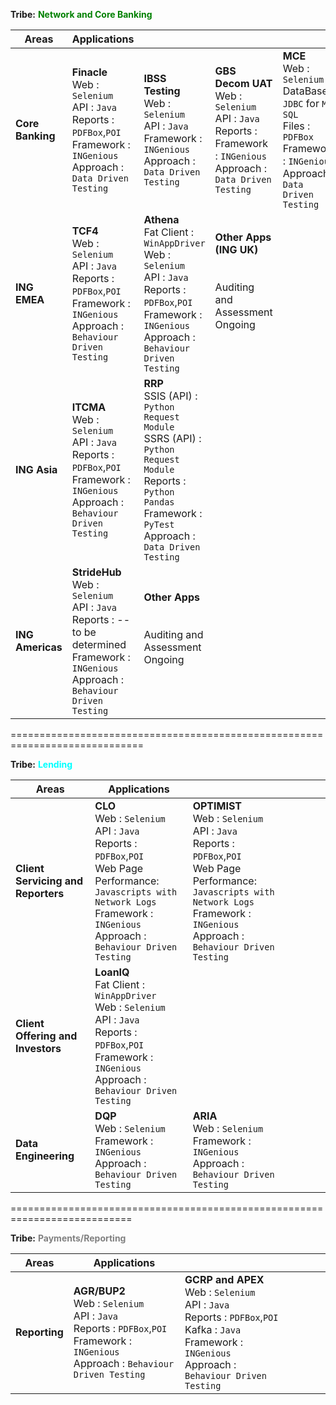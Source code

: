 **Tribe:**  <span style="color:Green">**Network and Core Banking**</span>

| **Areas**     | **Applications** |  |  |  |  |  |
| --------------| ---------------- |-------------- |-------------- |-------------- |-------------- |-------------- |
| **Core Banking**   | **Finacle** <br> Web : `Selenium` <br> API : `Java` <br> Reports : `PDFBox`,`POI` <br> Framework : `INGenious` <br> Approach : `Data Driven Testing` | **IBSS Testing** <br> Web : `Selenium` <br> API : `Java` <br> Framework : `INGenious` <br> Approach : `Data Driven Testing`|**GBS Decom UAT** <br> Web : `Selenium` <br> API : `Java` <br>Reports :   <br> Framework : `INGenious` <br> Approach : `Data Driven Testing`|**MCE** <br> Web : `Selenium` <br> DataBase : `JDBC` for `MS SQL` <br> Files : `PDFBox` <br> Framework : `INGenious` <br> Approach : `Data Driven Testing` |**Other Apps** <br> <br> <br> Auditing and Assessment Ongoing <br> <br> <br>|
| **ING EMEA**      |**TCF4** <br> Web : `Selenium` <br> API : `Java` <br> Reports : `PDFBox`,`POI` <br> Framework : `INGenious` <br> Approach : `Behaviour Driven Testing`|**Athena** <br> Fat Client : `WinAppDriver` <br> Web : `Selenium` <br> API : `Java` <br> Reports : `PDFBox`,`POI` <br> Framework : `INGenious` <br> Approach : `Behaviour Driven Testing`|**Other Apps (ING UK)** <br> <br> <br> Auditing and Assessment Ongoing <br> <br> <br>|
| **ING Asia**       |**ITCMA** <br> Web : `Selenium` <br> API : `Java` <br> Reports : `PDFBox`,`POI` <br> Framework : `INGenious` <br> Approach : `Behaviour Driven Testing`|**RRP** <br> SSIS (API) : `Python Request Module` <br> SSRS (API) : `Python Request Module` <br> Reports : ` Python Pandas` <br> Framework : `PyTest` <br> Approach : `Data Driven Testing`|
| **ING Americas**   |**StrideHub** <br> Web : `Selenium` <br> API : `Java` <br> Reports : --to be determined <br> Framework : `INGenious` <br> Approach : `Behaviour Driven Testing`|**Other Apps** <br> <br> <br> Auditing and Assessment Ongoing <br> <br> <br>|

=============================================================================

**Tribe:** <span style="color:Cyan">**Lending**</span>


| **Areas**                          |**Applications**   |  |  |  |  |  |
| ---------------------------------- |------------------ |-------------- |-------------- |-------------- |-------------- |-------------- |
| **Client Servicing and Reporters** |**CLO** <br> Web : `Selenium` <br> API : `Java` <br> Reports : `PDFBox`,`POI` <br> Web Page Performance: `Javascripts with Network Logs` <br> Framework : `INGenious` <br> Approach : `Behaviour Driven Testing` | **OPTIMIST** <br> Web : `Selenium` <br> API : `Java` <br> Reports : `PDFBox`,`POI` <br> Web Page Performance: `Javascripts with Network Logs` <br> Framework : `INGenious` <br> Approach : `Behaviour Driven Testing`|
| **Client Offering and  Investors** |**LoanIQ** <br>Fat Client : `WinAppDriver` <br> Web : `Selenium` <br> API : `Java` <br> Reports : `PDFBox`,`POI` <br> Framework : `INGenious` <br> Approach : `Behaviour Driven Testing`  
| **Data Engineering**               |**DQP** <br> Web : `Selenium`  <br> Framework : `INGenious` <br> Approach : `Behaviour Driven Testing` | **ARIA** <br> Web : `Selenium` <br> Framework : `INGenious` <br> Approach : `Behaviour Driven Testing` 

===========================================================================


**Tribe:** <span style="color:Grey">**Payments/Reporting**</span>

| **Areas**      |**Applications**   |  |  |  |  |  |
| -------------- |-------------- |-------------- |-------------- |-------------- |-------------- |-------------- |
| **Reporting**  |**AGR/BUP2** <br> Web : `Selenium` <br> API : `Java` <br> Reports : `PDFBox`,`POI` <br>Framework : `INGenious` <br> Approach : `Behaviour Driven Testing` |**GCRP and APEX** <br> Web : `Selenium` <br> API : `Java` <br> Reports : `PDFBox`,`POI` <br> Kafka : `Java` <br> Framework : `INGenious` <br> Approach : `Behaviour Driven Testing` |



